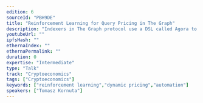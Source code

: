```yaml
---
edition: 6
sourceId: "PBH9DE"
title: "Reinforcement Learning for Query Pricing in The Graph"
description: "Indexers​​ in The Graph protocol use a DSL called Agora​ to map query shapes to prices. However, manually populating and updating Agora models for each query is a tedious task, and, as a consequence, most indexers default to a flat pricing model. We have created and deployed reinforcement learning agents for Indexers to automatically compete on pricing. This talk will focus on our development process and our study of the market effects of multiple competing pricing agents."
youtubeUrl: ""
ipfsHash: ""
ethernaIndex: ""
ethernaPermalink: ""
duration: 0
expertise: "Intermediate"
type: "Talk"
track: "Cryptoeconomics"
tags: ["Cryptoeconomics"]
keywords: ["reinforcement learning","dynamic pricing","automation"]
speakers: ["Tomasz Kornuta"]
---
```

